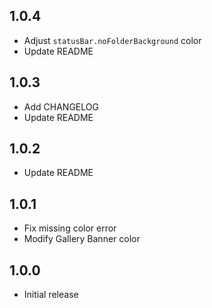 ## 1.0.4

+ Adjust `statusBar.noFolderBackground` color
+ Update README

## 1.0.3

+ Add CHANGELOG
+ Update README

## 1.0.2

+ Update README

## 1.0.1

- Fix missing color error
- Modify Gallery Banner color

## 1.0.0

- Initial release